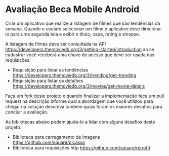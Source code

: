 # Avaliação Beca Mobile Android

Criar um aplicativo que realize a listagem de filmes que são tendências da semana. Quando o usuário selecionar um filme o aplicativo deve direciona-lo para uma segunda tela e exibir o título, capa, rating e sinopse. 

A listagem de filmes deve ser consultada na API https://developers.themoviedb.org/3/getting-started/introduction ao se cadastrar você receberá uma chave de acesso que deve ser usada nas requisições. 

- Requisição para listar as tendências https://developers.themoviedb.org/3/trending/get-trending
- Requisição para listar os detalhes https://developers.themoviedb.org/3/movies/get-movie-details

Faça um fork deste projeto e quando finalizar a implementação faça um pull request na descrição informe qual a abordagem que você utilizou para chegar na solução descreva também quais foram os maiores desafios para concluir a avaliação.

As bibliotecas abaixo podem ajuda-lo a lidar com alguns desafios deste projeto.

- Biblioteca para carregamento de imagens https://github.com/square/picasso
- Biblioteca para requisições http https://github.com/square/retrofit
